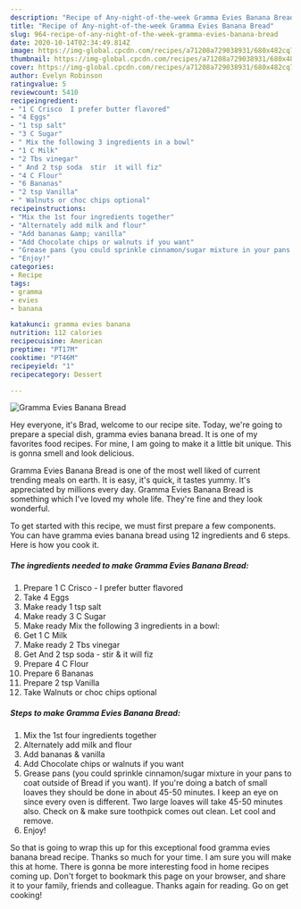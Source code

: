 ```yaml
---
description: "Recipe of Any-night-of-the-week Gramma Evies Banana Bread"
title: "Recipe of Any-night-of-the-week Gramma Evies Banana Bread"
slug: 964-recipe-of-any-night-of-the-week-gramma-evies-banana-bread
date: 2020-10-14T02:34:49.814Z
image: https://img-global.cpcdn.com/recipes/a71208a729038931/680x482cq70/gramma-evies-banana-bread-recipe-main-photo.jpg
thumbnail: https://img-global.cpcdn.com/recipes/a71208a729038931/680x482cq70/gramma-evies-banana-bread-recipe-main-photo.jpg
cover: https://img-global.cpcdn.com/recipes/a71208a729038931/680x482cq70/gramma-evies-banana-bread-recipe-main-photo.jpg
author: Evelyn Robinson
ratingvalue: 5
reviewcount: 5410
recipeingredient:
- "1 C Crisco  I prefer butter flavored"
- "4 Eggs"
- "1 tsp salt"
- "3 C Sugar"
- " Mix the following 3 ingredients in a bowl"
- "1 C Milk"
- "2 Tbs vinegar"
- " And 2 tsp soda  stir  it will fiz"
- "4 C Flour"
- "6 Bananas"
- "2 tsp Vanilla"
- " Walnuts or choc chips optional"
recipeinstructions:
- "Mix the 1st four ingredients together"
- "Alternately add milk and flour"
- "Add bananas &amp; vanilla"
- "Add Chocolate chips or walnuts if you want"
- "Grease pans (you could sprinkle cinnamon/sugar mixture in your pans to coat outside of Bread if you want). If you&#39;re doing a batch of small loaves they should be done in about 45-50 minutes. I keep an eye on since every oven is different. Two large loaves will take 45-50 minutes also. Check on &amp; make sure toothpick comes out clean. Let cool and remove."
- "Enjoy!"
categories:
- Recipe
tags:
- gramma
- evies
- banana

katakunci: gramma evies banana 
nutrition: 112 calories
recipecuisine: American
preptime: "PT17M"
cooktime: "PT46M"
recipeyield: "1"
recipecategory: Dessert

---
```



![Gramma Evies Banana Bread](https://img-global.cpcdn.com/recipes/a71208a729038931/680x482cq70/gramma-evies-banana-bread-recipe-main-photo.jpg)

Hey everyone, it's Brad, welcome to our recipe site. Today, we're going to prepare a special dish, gramma evies banana bread. It is one of my favorites food recipes. For mine, I am going to make it a little bit unique. This is gonna smell and look delicious.

Gramma Evies Banana Bread is one of the most well liked of current trending meals on earth. It is easy, it's quick, it tastes yummy. It's appreciated by millions every day. Gramma Evies Banana Bread is something which I've loved my whole life. They're fine and they look wonderful.




To get started with this recipe, we must first prepare a few components. You can have gramma evies banana bread using 12 ingredients and 6 steps. Here is how you cook it.

<!--inarticleads1-->

##### The ingredients needed to make Gramma Evies Banana Bread:

1. Prepare 1 C Crisco - I prefer butter flavored
1. Take 4 Eggs
1. Make ready 1 tsp salt
1. Make ready 3 C Sugar
1. Make ready  Mix the following 3 ingredients in a bowl:
1. Get 1 C Milk
1. Make ready 2 Tbs vinegar
1. Get  And 2 tsp soda - stir &amp; it will fiz
1. Prepare 4 C Flour
1. Prepare 6 Bananas
1. Prepare 2 tsp Vanilla
1. Take  Walnuts or choc chips optional




<!--inarticleads2-->

##### Steps to make Gramma Evies Banana Bread:

1. Mix the 1st four ingredients together
1. Alternately add milk and flour
1. Add bananas &amp; vanilla
1. Add Chocolate chips or walnuts if you want
1. Grease pans (you could sprinkle cinnamon/sugar mixture in your pans to coat outside of Bread if you want). If you&#39;re doing a batch of small loaves they should be done in about 45-50 minutes. I keep an eye on since every oven is different. Two large loaves will take 45-50 minutes also. Check on &amp; make sure toothpick comes out clean. Let cool and remove.
1. Enjoy!




So that is going to wrap this up for this exceptional food gramma evies banana bread recipe. Thanks so much for your time. I am sure you will make this at home. There is gonna be more interesting food in home recipes coming up. Don't forget to bookmark this page on your browser, and share it to your family, friends and colleague. Thanks again for reading. Go on get cooking!
